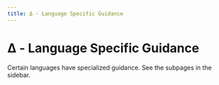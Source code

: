 ```yaml
---
title: Δ - Language Specific Guidance
---
```


# Δ - Language Specific Guidance

Certain languages have specialized guidance.
See the subpages in the sidebar.
